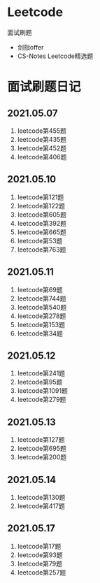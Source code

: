 # Leetcode

面试刷题

- 剑指offer
- CS-Notes Leetcode精选题



# 面试刷题日记

## 2021.05.07

1. leetcode第455题
2. leetcode第435题
3. leetcode第452题
4. leetcode第406题

## 2021.05.10

1. leetcode第121题
2. leetcode第122题
3. leetcode第605题
4. leetcode第392题
5. leetcode第665题
6. leetcode第53题
7. leetcode第763题

## 2021.05.11

1. leetcode第69题
2. leetcode第744题
3. leetcode第540题
4. leetcode第278题
5. leetcode第153题
6. leetcode第34题

## 2021.05.12

1. leetcode第241题
2. leetcode第95题
3. leetcode第1091题
4. leetcode第279题

## 2021.05.13

1. leetcode第127题
2. leetcode第695题
3. leetcode第200题

## 2021.05.14

1. leetcode第130题
2. leetcode第417题

## 2021.05.17

1. leetcode第17题
2. leetcode第93题
3. leetcode第79题
4. leetcode第257题